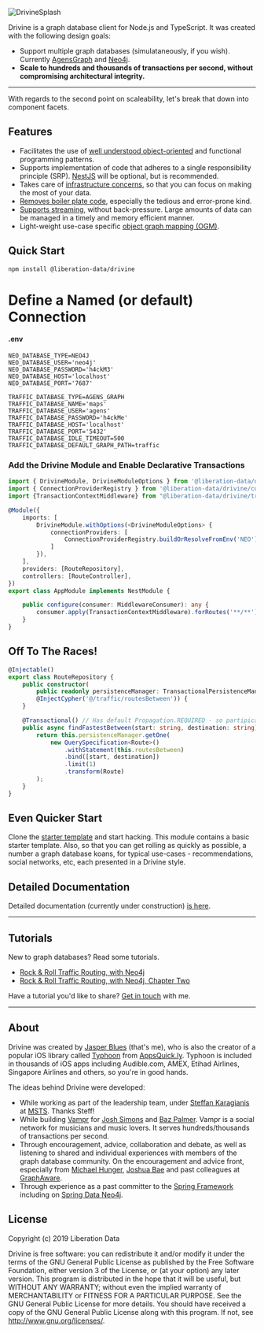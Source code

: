 ![DrivineSplash](https://liberation-data.com/images/drivine.jpg)

Drivine is a graph database client for Node.js and TypeScript. It was created with the following design goals: 

* Support multiple graph databases (simulataneously, if you wish). Currently [AgensGraph](https://bitnine.net/agensgraph/) and 
[Neo4j](https://neo4j.com/neo4j-graph-database/). 
* **Scale to hundreds and thousands of transactions per second, without compromising architectural integrity.**

---------------------------------------

With regards to the second point on scaleability, let's break that down into component facets. 

## Features

* Facilitates the use of <a href="https://github.com/liberation-data/drivine/wiki/Repositories">well understood object-oriented</a> and functional programming patterns. 
* Supports implementation of code that adheres to a single responsibility principle (SRP). [NestJS](https://nestjs.com/) will be optional, but is recommended. 
* Takes care of <a href="https://github.com/liberation-data/drivine/wiki/Connection-Manager">infrastructure concerns</a>, so that you can focus on making the most of your data. 
* <a href="https://github.com/liberation-data/drivine/wiki/Transactions">Removes boiler plate code</a>, especially the tedious and error-prone kind. 
* <a href="https://github.com/liberation-data/drivine/wiki/Cursors">Supports streaming</a>, without back-pressure. Large amounts of data can be managed in a timely and memory efficient manner. 
* Light-weight use-case specific <a href="https://github.com/liberation-data/drivine/wiki/Object-Mapping">object graph mapping (OGM)</a>.

## Quick Start

```
npm install @liberation-data/drivine
``` 

# Define a Named (or default) Connection

#### .env
```
NEO_DATABASE_TYPE=NEO4J
NEO_DATABASE_USER='neo4j'
NEO_DATABASE_PASSWORD='h4ckM3'
NEO_DATABASE_HOST='localhost'
NEO_DATABASE_PORT='7687'

TRAFFIC_DATABASE_TYPE=AGENS_GRAPH
TRAFFIC_DATABASE_NAME='maps'
TRAFFIC_DATABASE_USER='agens'
TRAFFIC_DATABASE_PASSWORD='h4ckMe'
TRAFFIC_DATABASE_HOST='localhost'
TRAFFIC_DATABASE_PORT='5432'
TRAFFIC_DATABASE_IDLE_TIMEOUT=500
TRAFFIC_DATABASE_DEFAULT_GRAPH_PATH=traffic
```

### Add the Drivine Module and Enable Declarative Transactions

```typescript
import { DrivineModule, DrivineModuleOptions } from '@liberation-data/drivine/DrivineModule';
import { ConnectionProviderRegistry } from '@liberation-data/drivine/connection/ConnectionProviderRegistry';
import {TransactionContextMiddleware} from "@liberation-data/drivine/transaction/TransactionContextMIddleware";

@Module({
    imports: [
        DrivineModule.withOptions(<DrivineModuleOptions> {
            connectionProviders: [
                ConnectionProviderRegistry.buildOrResolveFromEnv('NEO')
            ]
        }),
    ],
    providers: [RouteRepository],
    controllers: [RouteController],
})
export class AppModule implements NestModule {

    public configure(consumer: MiddlewareConsumer): any {
        consumer.apply(TransactionContextMiddleware).forRoutes('**/**');
    }
}
```

## Off To The Races!

```typescript
@Injectable()
export class RouteRepository {
    public constructor(
        public readonly persistenceManager: TransactionalPersistenceManager,
        @InjectCypher('@/traffic/routesBetween')) {
    }

    @Transactional() // Has default Propagation.REQUIRED - so partipicate in a current txn, or start one.
    public async findFastestBetween(start: string, destination: string): Promise<Route> {
        return this.persistenceManager.getOne(
            new QuerySpecification<Route>()
                .withStatement(this.routesBetween)
                .bind([start, destination])
                .limit(1)
                .transform(Route)
        );
    }
}
```

## Even Quicker Start 

Clone the [starter template](https://github.com/liberation-data/drivine-inspiration) and start hacking. This module 
contains a basic starter template. Also, so that you can get rolling as quickly as possible, a number a graph database koans, for typical use-cases - recommendations, social networks, etc, each presented in a Drivine style.  

## Detailed Documentation

Detailed documentation (currently under construction) [is here](https://github.com/liberation-data/drivine/wiki/Drivine).

---------------------------------------

## Tutorials

New to graph databases? Read some tutorials. 

* [Rock &amp; Roll Traffic Routing, with Neo4j](https://liberation-data.com/saxeburg-series/2018/11/28/rock-n-roll-traffic-routing.html) 
* [Rock &amp; Roll Traffic Routing, with Neo4j, Chapter Two](https://liberation-data.com/saxeburg-series/2018/12/05/rock-n-roll-traffic-routing.html) 

Have a tutorial you'd like to share? [Get in touch](https://twitter.com/doctor_cerulean) with me. 

---------------------------------------

## About

Drivine was created by [Jasper Blues](https://www.linkedin.com/in/jasper-blues-7781638) (that's me), who is also 
the creator of a popular iOS library called [Typhoon](https://github.com/appsquickly/typhoon) from 
[AppsQuick.ly](https://appsquick.ly). Typhoon is included in thousands of iOS apps including Audible.com, 
AMEX, Etihad Airlines, Singapore Airlines and others, so you're in good hands. 

The ideas behind Drivine were developed: 

* While working as part of the leadership team, under <a href="https://www.linkedin.com/in/steffs/">Steffan Karagianis</a> at <a href="https://www.msts.com/en">MSTS</a>. Thanks Steff!
* While building [Vampr](https://apps.apple.com/us/app/vampr/id1069819177) for <a href="https://www.linkedin.com/in/simonsjosh/">Josh Simons</a> and <a href="https://www.linkedin.com/in/baz-palmer-5052a325/">Baz Palmer</a>. Vampr is a social network for musicians and music lovers. It serves hundreds/thousands of transactions per second. 
* Through encouragement, advice, collaboration and debate, as well as listening to shared and individual experiences with members of the graph database community. On the encouragement and advice front, especially from <a href="https://twitter.com/mesirii?ref_src=twsrc%5Egoogle%7Ctwcamp%5Eserp%7Ctwgr%5Eauthor">Michael Hunger</a>, <a href="https://www.linkedin.com/in/joshua-bae-3775a423/">Joshua Bae</a> and past colleagues at <a href="https://twitter.com/graph_aware">GraphAware</a>. 
* Through experience as a past committer to the [Spring Framework](https://spring.io/) including on [Spring Data Neo4j](https://spring.io/projects/spring-data-neo4j). 

## License

Copyright (c) 2019 Liberation Data

Drivine is free software: you can redistribute it and/or modify it under the terms of the GNU General Public License
as published by the Free Software Foundation, either version 3 of the License, or (at your option) any later version.
This program is distributed in the hope that it will be useful, but WITHOUT ANY WARRANTY; without even the implied
warranty of MERCHANTABILITY or FITNESS FOR A PARTICULAR PURPOSE. See the GNU General Public License for more details.
You should have received a copy of the GNU General Public License along with this program.
If not, see <http://www.gnu.org/licenses/>.
 
